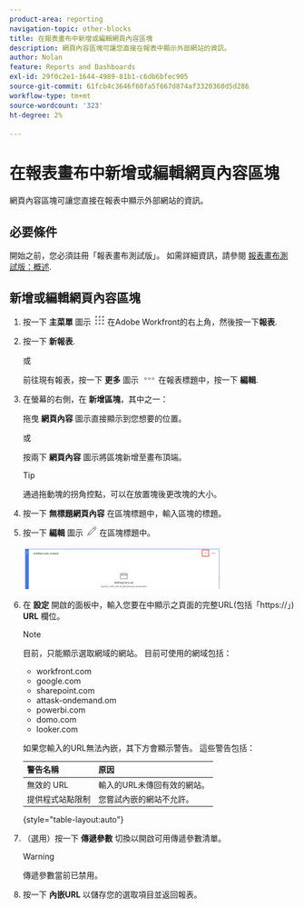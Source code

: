 ```yaml
---
product-area: reporting
navigation-topic: other-blocks
title: 在報表畫布中新增或編輯網頁內容區塊
description: 網頁內容區塊可讓您直接在報表中顯示外部網站的資訊。
author: Nolan
feature: Reports and Dashboards
exl-id: 29f0c2e1-1644-4989-81b1-c6db6bfec905
source-git-commit: 61fcb4c3646f60fa5f667d874af3320360d5d286
workflow-type: tm+mt
source-wordcount: '323'
ht-degree: 2%

---
```



# 在報表畫布中新增或編輯網頁內容區塊

網頁內容區塊可讓您直接在報表中顯示外部網站的資訊。

## 必要條件

開始之前，您必須註冊「報表畫布測試版」。 如需詳細資訊，請參閱 [報表畫布測試版：概述](/help/quicksilver/product-announcements/betas/reporting-canvas-beta/reporting-canvas-beta-overview.md).

## 新增或編輯網頁內容區塊

1. 按一下 **主菜單** 圖示 ![](assets/main-menu-icon.png) 在Adobe Workfront的右上角，然後按一下&#x200B;**報表**.
1. 按一下 **新報表**.

   或

   前往現有報表，按一下 **更多** 圖示 ![](assets/more-icon-27x15.png) 在報表標題中，按一下 **編輯**.

1. 在螢幕的右側，在 **新增區塊**，其中之一：

   拖曳 **網頁內容** 圖示直接顯示到您想要的位置。

   或

   按兩下 **網頁內容** 圖示將區塊新增至畫布頂端。

   >[!TIP]
   >
   >通過拖動塊的拐角控點，可以在放置塊後更改塊的大小。

1. 按一下 **無標題網頁內容** 在區塊標題中，輸入區塊的標題。
1. 按一下 **編輯** 圖示 ![](assets/edit-icon.png) 在區塊標題中。

   ![](assets/web-content-block-header-350x76.png)

1. 在 **設定** 開啟的面板中，輸入您要在中顯示之頁面的完整URL(包括「https://」) **URL** 欄位。

   >[!NOTE]
   >
   >目前，只能顯示選取網域的網站。 目前可使用的網域包括：
   >   
   >   * workfront.com
   >   * google.com
   >   * sharepoint.com
   >   * attask-ondemand.om
   >   * powerbi.com
   >   * domo.com
   >   * looker.com


   如果您輸入的URL無法內嵌，其下方會顯示警告。 這些警告包括：

   | 警告名稱 | 原因 |
   |---|---|
   | 無效的 URL | 輸入的URL未傳回有效的網站。 |
   | 提供程式站點限制 | 您嘗試內嵌的網站不允許。 |

   {style=&quot;table-layout:auto&quot;}

1. （選用）按一下 **傳遞參數** 切換以開啟可用傳遞參數清單。

   >[!WARNING]
   >
   >傳遞參數當前已禁用。

1. 按一下 **內嵌URL** 以儲存您的選取項目並返回報表。
